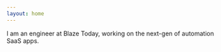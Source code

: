 ```yaml
---
layout: home
---
```


I am an engineer at Blaze Today, working on the next-gen of automation SaaS apps.